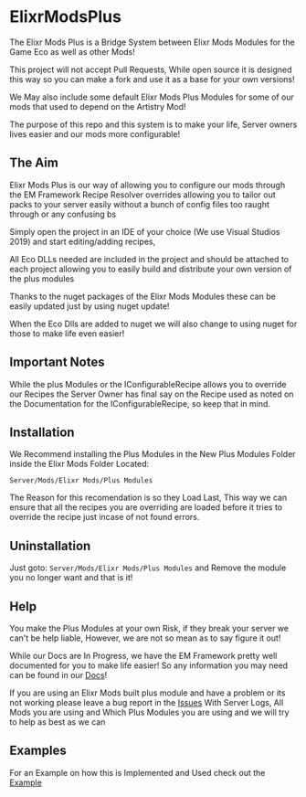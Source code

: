 # ElixrModsPlus
The Elixr Mods Plus is a Bridge System between Elixr Mods Modules for the Game Eco as well as other Mods!

This project will not accept Pull Requests, While open source it is designed this way so you can make a fork and use it as a base for your own versions!

We May also include some default Elixr Mods Plus Modules for some of our mods that used to depend on the Artistry Mod!

The purpose of this repo and this system is to make your life, Server owners lives easier and our mods more configurable! 

## The Aim

Elixr Mods Plus is our way of allowing you to configure our mods through the EM Framework Recipe Resolver overrides allowing you to tailor out packs to your server easily without a bunch of config files too raught through or any confusing bs

Simply open the project in an IDE of your choice (We use Visual Studios 2019) and start editing/adding recipes, 

All Eco DLLs needed are included in the project and should be attached to each project allowing you to easily build and distribute your own version of the plus modules

Thanks to the nuget packages of the Elixr Mods Modules these can be easily updated just by using nuget update! 

When the Eco Dlls are added to nuget we will also change to using nuget for those to make life even easier!

## Important Notes

While the plus Modules or the IConfigurableRecipe allows you to override our Recipes the Server Owner has final say on the Recipe used as noted on the Documentation for the IConfigurableRecipe, so keep that in mind.

## Installation 

We Recommend installing the Plus Modules in the New Plus Modules Folder inside the Elixr Mods Folder Located: 

`Server/Mods/Elixr Mods/Plus Modules`

The Reason for this recomendation is so they Load Last, This way we can ensure that all the recipes you are overriding are loaded before it tries to override the recipe just incase of not found errors. 

## Uninstallation

Just goto: `Server/Mods/Elixr Mods/Plus Modules` and Remove the module you no longer want and that is it!

## Help

You make the Plus Modules at your own Risk, if they break your server we can't be help liable, However, we are not so mean as to say figure it out! 

While our Docs are In Progress, we have the EM Framework pretty well documented for you to make life easier! So any information you may need can be found in our [Docs]()!

If you are using an Elixr Mods built plus module and have a problem or its not working please leave a bug report in the [Issues](https://github.com/TheKye/ElixrModsPlus/issues) With Server Logs, All Mods you are using and Which Plus Modules you are using and we will try to help as best as we can

## Examples

For an Example on how this is Implemented and Used check out the [Example](https://github.com/TheKye/ElixrModsPlus/blob/Master/Examples/Info.MD)

